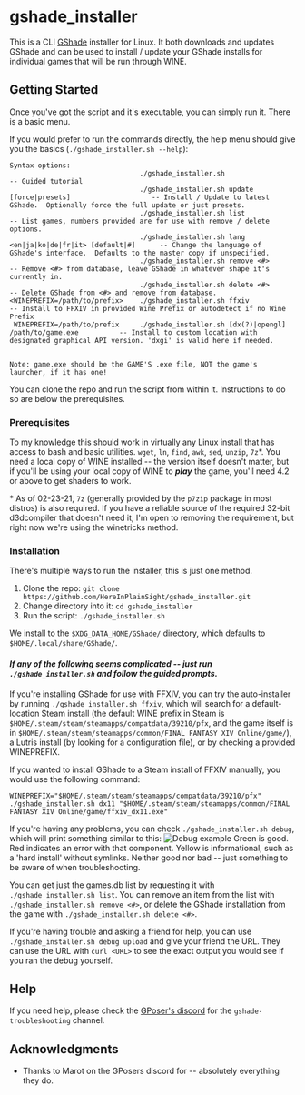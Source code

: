 # gshade_installer

This is a CLI [GShade](https://gposers.com/gshade/) installer for Linux.  It both downloads and updates GShade and can be used to install / update your GShade installs for individual games that will be run through WINE.

## Getting Started

Once you've got the script and it's executable, you can simply run it.  There is a basic menu.

If you would prefer to run the commands directly, the help menu should give you the basics (`./gshade_installer.sh --help`):
```
Syntax options:
                                ./gshade_installer.sh                                           -- Guided tutorial
                                ./gshade_installer.sh update [force|presets]                    -- Install / Update to latest GShade.  Optionally force the full update or just presets.
                                ./gshade_installer.sh list                                      -- List games, numbers provided are for use with remove / delete options.
                                ./gshade_installer.sh lang <en|ja|ko|de|fr|it> [default|#]      -- Change the language of GShade's interface.  Defaults to the master copy if unspecified.
                                ./gshade_installer.sh remove <#>                                -- Remove <#> from database, leave GShade in whatever shape it's currently in.
                                ./gshade_installer.sh delete <#>                                -- Delete GShade from <#> and remove from database.
<WINEPREFIX=/path/to/prefix>    ./gshade_installer.sh ffxiv                                     -- Install to FFXIV in provided Wine Prefix or autodetect if no Wine Prefix
 WINEPREFIX=/path/to/prefix     ./gshade_installer.sh [dx(?)|opengl] /path/to/game.exe          -- Install to custom location with designated graphical API version. 'dxgi' is valid here if needed.

                                                                        Note: game.exe should be the GAME'S .exe file, NOT the game's launcher, if it has one!
```
You can clone the repo and run the script from within it.  Instructions to do so are below the prerequisites.

### Prerequisites

To my knowledge this should work in virtually any Linux install that has access to bash and basic utilities.  `wget`, `ln`, `find`, `awk`, `sed`, `unzip`, `7z`*.  You need a local copy of WINE installed -- the version itself doesn't matter, but if you'll be using your local copy of WINE to ***play*** the game, you'll need 4.2 or above to get shaders to work.

\* As of 02-23-21, `7z` (generally provided by the `p7zip` package in most distros) is also required.  If you have a reliable source of the required 32-bit d3dcompiler that doesn't need it, I'm open to removing the requirement, but right now we're using the winetricks method.

### Installation

There's multiple ways to run the installer, this is just one method.
  1) Clone the repo:  `git clone https://github.com/HereInPlainSight/gshade_installer.git`
  2) Change directory into it:  `cd gshade_installer`
  3) Run the script:  `./gshade_installer.sh`

We install to the `$XDG_DATA_HOME/GShade/` directory, which defaults to `$HOME/.local/share/GShade/`.

#### ***If any of the following seems complicated -- just run `./gshade_installer.sh` and follow the guided prompts.***

If you're installing GShade for use with FFXIV, you can try the auto-installer by running `./gshade_installer.sh ffxiv`, which will search for a default-location Steam install (the default WINE prefix in Steam is `$HOME/.steam/steam/steamapps/compatdata/39210/pfx`, and the game itself is in `$HOME/.steam/steam/steamapps/common/FINAL FANTASY XIV Online/game/`), a Lutris install (by looking for a configuration file), or by checking a provided WINEPREFIX.

If you wanted to install GShade to a Steam install of FFXIV manually, you would use the following command:
```
WINEPREFIX="$HOME/.steam/steam/steamapps/compatdata/39210/pfx" ./gshade_installer.sh dx11 "$HOME/.steam/steam/steamapps/common/FINAL FANTASY XIV Online/game/ffxiv_dx11.exe"
```

If you're having any problems, you can check `./gshade_installer.sh debug`, which will print something similar to this:
![Debug example](https://i.imgur.com/C0nCWOo.png)
Green is good.  Red indicates an error with that component.  Yellow is informational, such as a 'hard install' without symlinks.  Neither good nor bad -- just something to be aware of when troubleshooting.

You can get just the games.db list by requesting it with `./gshade_installer.sh list`.  You can remove an item from the list with `./gshade_installer.sh remove <#>`, or delete the GShade installation from the game with `./gshade_installer.sh delete <#>`.

If you're having trouble and asking a friend for help, you can use `./gshade_installer.sh debug upload` and give your friend the URL.  They can use the URL with `curl <URL>` to see the exact output you would see if you ran the debug yourself.

## Help

If you need help, please check the [GPoser's discord](https://discord.gg/gposers) for the `gshade-troubleshooting` channel.

## Acknowledgments

* Thanks to Marot on the GPosers discord for -- absolutely everything they do.

